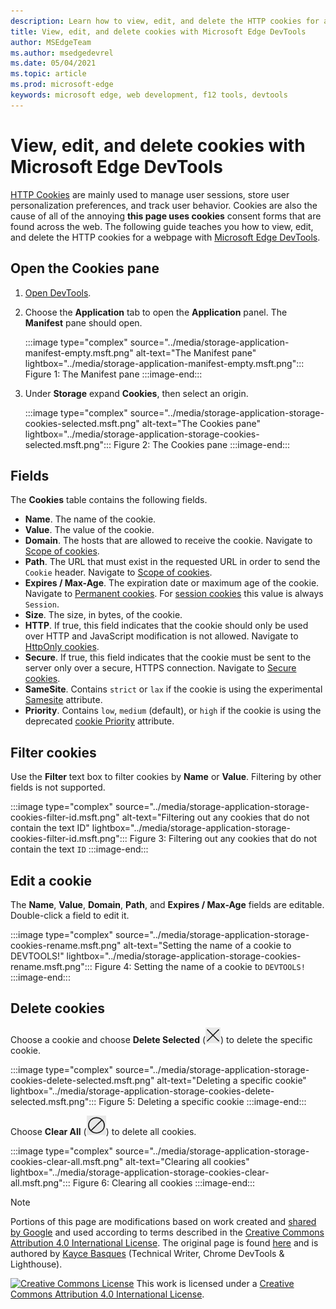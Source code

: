 ```yaml
---
description: Learn how to view, edit, and delete the HTTP cookies for a page using Microsoft Edge DevTools.
title: View, edit, and delete cookies with Microsoft Edge DevTools
author: MSEdgeTeam
ms.author: msedgedevrel
ms.date: 05/04/2021
ms.topic: article
ms.prod: microsoft-edge
keywords: microsoft edge, web development, f12 tools, devtools
---
```

<!-- Copyright Kayce Basques

   Licensed under the Apache License, Version 2.0 (the "License");
   you may not use this file except in compliance with the License.
   You may obtain a copy of the License at

       https://www.apache.org/licenses/LICENSE-2.0

   Unless required by applicable law or agreed to in writing, software
   distributed under the License is distributed on an "AS IS" BASIS,
   WITHOUT WARRANTIES OR CONDITIONS OF ANY KIND, either express or implied.
   See the License for the specific language governing permissions and
   limitations under the License.  -->
# View, edit, and delete cookies with Microsoft Edge DevTools

[HTTP Cookies](https://developer.mozilla.org/docs/Web/HTTP/Cookies) are mainly used to manage user sessions, store user personalization preferences, and track user behavior.  Cookies are also the cause of all of the annoying **this page uses cookies** consent forms that are found across the web.  The following guide teaches you how to view, edit, and delete the HTTP cookies for a webpage with [Microsoft Edge DevTools](/microsoft-edge/devtools-guide-chromium).


<!-- ====================================================================== -->
## Open the Cookies pane

1.  [Open DevTools](/microsoft-edge/devtools-guide-chromium/open).
1.  Choose the **Application** tab to open the **Application** panel.  The **Manifest** pane should open.

    :::image type="complex" source="../media/storage-application-manifest-empty.msft.png" alt-text="The Manifest pane" lightbox="../media/storage-application-manifest-empty.msft.png":::
       Figure 1:  The Manifest pane
    :::image-end:::

1.  Under **Storage** expand **Cookies**, then select an origin.

    :::image type="complex" source="../media/storage-application-storage-cookies-selected.msft.png" alt-text="The Cookies pane" lightbox="../media/storage-application-storage-cookies-selected.msft.png":::
       Figure 2:  The Cookies pane
    :::image-end:::


<!-- ====================================================================== -->
## Fields

The **Cookies** table contains the following fields.

*   **Name**.  The name of the cookie.
*   **Value**.  The value of the cookie.
*   **Domain**.  The hosts that are allowed to receive the cookie.  Navigate to [Scope of cookies](https://developer.mozilla.org/docs/Web/HTTP/Cookies#Scope_of_cookies).
*   **Path**.  The URL that must exist in the requested URL in order to send the `Cookie` header.  Navigate to [Scope of cookies](https://developer.mozilla.org/docs/Web/HTTP/Cookies#Scope_of_cookies).
*   **Expires / Max-Age**.  The expiration date or maximum age of the cookie.  Navigate to [Permanent cookies](https://developer.mozilla.org/docs/Web/HTTP/Cookies#Permanent_cookies).  For [session cookies](https://developer.mozilla.org/docs/Web/HTTP/Cookies#Session_cookies) this value is always `Session`.
*   **Size**.  The size, in bytes, of the cookie.
*   **HTTP**.  If true, this field indicates that the cookie should only be used over HTTP and JavaScript modification is not allowed.  Navigate to [HttpOnly cookies](https://developer.mozilla.org/docs/Web/HTTP/Cookies#Secure_and_HttpOnly_cookies).
*   **Secure**.  If true, this field indicates that the cookie must be sent to the server only over a secure, HTTPS connection.  Navigate to [Secure cookies](https://developer.mozilla.org/docs/Web/HTTP/Cookies#Secure_and_HttpOnly_cookies).
*   **SameSite**.  Contains `strict` or `lax` if the cookie is using the experimental [Samesite](https://developer.mozilla.org/docs/Web/HTTP/Cookies#SameSite_cookies) attribute.
*   **Priority**.  Contains `low`, `medium` (default), or `high` if the cookie is using the deprecated [cookie Priority](https://bugs.chromium.org/p/chromium/issues/detail?id=232693) attribute.


<!-- ====================================================================== -->
## Filter cookies

Use the **Filter** text box to filter cookies by **Name** or **Value**.  Filtering by other fields is not supported.

:::image type="complex" source="../media/storage-application-storage-cookies-filter-id.msft.png" alt-text="Filtering out any cookies that do not contain the text ID" lightbox="../media/storage-application-storage-cookies-filter-id.msft.png":::
   Figure 3:  Filtering out any cookies that do not contain the text `ID`
:::image-end:::


<!-- ====================================================================== -->
## Edit a cookie

The **Name**, **Value**, **Domain**, **Path**, and **Expires / Max-Age** fields are editable.
Double-click a field to edit it.

:::image type="complex" source="../media/storage-application-storage-cookies-rename.msft.png" alt-text="Setting the name of a cookie to DEVTOOLS!" lightbox="../media/storage-application-storage-cookies-rename.msft.png":::
   Figure 4:  Setting the name of a cookie to `DEVTOOLS!`
:::image-end:::


<!-- ====================================================================== -->
## Delete cookies

Choose a cookie and choose **Delete Selected** (![Delete Selected](../media/delete-icon.msft.png)) to delete the specific cookie.

:::image type="complex" source="../media/storage-application-storage-cookies-delete-selected.msft.png" alt-text="Deleting a specific cookie" lightbox="../media/storage-application-storage-cookies-delete-selected.msft.png":::
   Figure 5:  Deleting a specific cookie
:::image-end:::

Choose **Clear All** (![Clear All](../media/clear-icon.msft.png)) to delete all cookies.

:::image type="complex" source="../media/storage-application-storage-cookies-clear-all.msft.png" alt-text="Clearing all cookies" lightbox="../media/storage-application-storage-cookies-clear-all.msft.png":::
   Figure 6:  Clearing all cookies
:::image-end:::


<!-- ====================================================================== -->
<!-- links -->

[MicrosoftEdgeDevTools]: /microsoft-edge/devtools-guide-chromium "Microsoft Edge  Developer Tools"
[DevToolsOpen]: /microsoft-edge/devtools-guide-chromium/open "Open Microsoft Edge DevTools"

[ChromiumIssue232693]: https://bugs.chromium.org/p/chromium/issues/detail?id=232693 "Chromium Issue 232693: Implementing Priority Field for Cookies | Chromium Bugs"

[MDNHTTPCookies]: https://developer.mozilla.org/docs/Web/HTTP/Cookies "HTTP cookies | MDN"
[MDNHTTPCookiesPermanent]: https://developer.mozilla.org/docs/Web/HTTP/Cookies#Permanent_cookies "HTTP cookies - Permanent cookies | MDN"
[MDNHTTPCookiesSamesite]: https://developer.mozilla.org/docs/Web/HTTP/Cookies#SameSite_cookies "HTTP cookies - SameSite cookies | MDN"
[MDNHTTPCookiesScope]: https://developer.mozilla.org/docs/Web/HTTP/Cookies#Scope_of_cookies "HTTP cookies - Scope of cookies | MDN"
[MDNHTTPCookiesSecure]: https://developer.mozilla.org/docs/Web/HTTP/Cookies#Secure_and_HttpOnly_cookies "HTTP cookies - Secure and HttpOnly cookies | MDN"
[MDNHTTPCookiesSession]: https://developer.mozilla.org/docs/Web/HTTP/Cookies#Session_cookies "HTTP cookies - Session cookies | MDN"


<!-- ====================================================================== -->
> [!NOTE]
> Portions of this page are modifications based on work created and [shared by Google](https://developers.google.com/terms/site-policies) and used according to terms described in the [Creative Commons Attribution 4.0 International License](https://creativecommons.org/licenses/by/4.0).
> The original page is found [here](https://developers.google.com/web/tools/chrome-devtools/storage/cookies) and is authored by [Kayce Basques](https://developers.google.com/web/resources/contributors#kayce-basques) (Technical Writer, Chrome DevTools \& Lighthouse).

[![Creative Commons License](https://i.creativecommons.org/l/by/4.0/88x31.png)](https://creativecommons.org/licenses/by/4.0)
This work is licensed under a [Creative Commons Attribution 4.0 International License](https://creativecommons.org/licenses/by/4.0).

[CCA4IL]: https://creativecommons.org/licenses/by/4.0
[CCby4Image]: https://i.creativecommons.org/l/by/4.0/88x31.png
[GoogleSitePolicies]: https://developers.google.com/terms/site-policies
[KayceBasques]: https://developers.google.com/web/resources/contributors#kayce-basques
